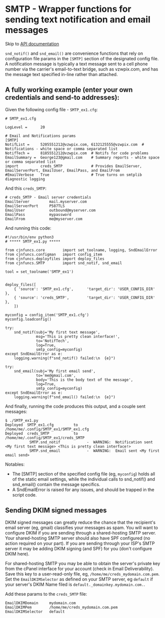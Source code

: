 # SMTP - Wrapper functions for sending text notification and email messages

Skip to [API documentation](#links)

`snd_notif()` and `snd_email()` are convenience functions that rely on configuration file params in the `[SMTP]` section of the designated config file. A notification message is typically a text message sent to a cell phone number via the carrier's email-to-text bridge, such as vzwpix.com, and has the message text specified in-line rather than attached.


## A fully working example (enter your own credentials and send-to addresses):

Given the following config file - `SMTP_ex1.cfg`:
```
# SMTP_ex1.cfg

LogLevel =      20

# Email and Notifications params
[SMTP]
NotifList =     5205551212@vzwpix.com, 6132125555@vzwpix.com  # Notifications - white space or comma separated list
NotifTech =     8185551212@vzwpix.com  # Notifs for code problems
EmailSummary =  George123@gmail.com    # Summary reports - white space or comma separated list
import          creds_SMTP             # Provides EmailServer, EmailServerPort, EmailUser, EmailPass, and EmailFrom
#EmailVerbose   True                   # True turns on smtplib diagnostic logging
```

And this `creds_SMTP`:
```
# creds_SMTP - Email server credentials
EmailServer         mail.myserver.com
EmailServerPort     P587TLS
EmailUser           outbound@myserver.com
EmailPass           mypassword
EmailFrom           me@myserver.com
```

And running this code:
```
#!/usr/bin/env python3
# ***** SMTP_ex1.py *****

from cjnfuncs.core        import set_toolname, logging, SndEmailError
from cjnfuncs.configman   import config_item
from cjnfuncs.deployfiles import deploy_files
from cjnfuncs.SMTP        import snd_notif, snd_email

tool = set_toolname('SMTP_ex1')


deploy_files([
    { 'source': 'SMTP_ex1.cfg',      'target_dir': 'USER_CONFIG_DIR' },
    { 'source': 'creds_SMTP',        'target_dir': 'USER_CONFIG_DIR' },
    ])

myconfig = config_item('SMTP_ex1.cfg')
myconfig.loadconfig()

try:
    snd_notif(subj='My first text message', 
              msg='This is pretty clean interface!', 
              to='NotifTech', 
              log=True, 
              smtp_config=myconfig)
except SndEmailError as e:
    logging.warning(f"snd_notif() failed:\n  {e}")

try:
    snd_email(subj='My first email send',
              to='me@gmail.com',
              body='This is the body text of the message',
              log=True,
              smtp_config=myconfig)
except SndEmailError as e:
    logging.warning(f"snd_email() failed:\n  {e}")
```

And finally, running the code produces this output, and a couple sent messages:
```
$ ./SMTP_ex1.py 
Deployed  SMTP_ex1.cfg         to  /home/me/.config/SMTP_ex1/SMTP_ex1.cfg
Deployed  creds_SMTP           to  /home/me/.config/SMTP_ex1/creds_SMTP
           SMTP.snd_notif            -  WARNING:  Notification sent <My first text message> <This is pretty clean interface!>
           SMTP.snd_email            -  WARNING:  Email sent <My first email send>
```
Notables:
- The [SMTP] section of the specified config file (eg, `myconfig`) holds all of the static email settings, while the individual calls to snd_notif() and snd_email() contain the message specifics.
- A SndEmailError is raised for any issues, and should be trapped in the script code.


## Sending DKIM signed messages

DKIM signed messages can greatly reduce the chance that the recipient's email server (eg, gmail) classifies your messages as spam.
You will want to configure DKIM if you are sending through a shared-hosting SMTP server. Your shared-hosting SMTP server should 
also have SPF configured (no action required on your part). 
If you are sending through your ISP's SMTP server it may be adding DKIM signing (and SPF) for you (don't configure DKIM here).

For shared-hosting SMTP you may be able to obtain the server's private key from the
cPanel interface for your account (check in Email Deliverability). 
Save this key to a user-read-only file, eg, `/home/me/creds_mydomain.com.pem`. 
Set the `EmailDKIMSelector` as defined on your SMTP server, eg `default` if your server's DKIM Name filed is `default._domainkey.mydomain.com.`.

Add these params to the `creds_SMTP` file:

```
EmailDKIMDomain     mydomain.com
EmailDKIMPem        /home/me/creds_mydomain.com.pem
EmailDKIMSelector   default
```

